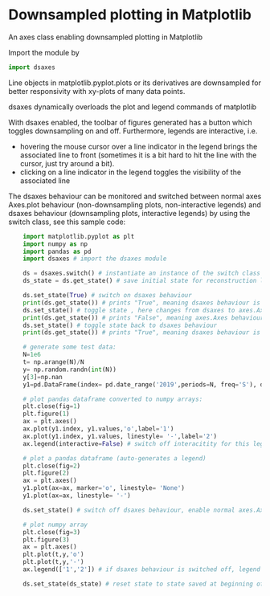 Downsampled plotting in Matplotlib
==================================
An axes class enabling downsampled plotting in Matplotlib

Import the module by 

```python
import dsaxes
```

Line objects in matplotlib.pyplot.plots or its derivatives are downsampled for better responsivity with xy-plots of many data points.

dsaxes dynamically overloads the plot and legend commands of matplotlib

With dsaxes enabled, the toolbar of figures generated has a button which toggles downsampling on and off.
Furthermore, legends are interactive, i.e. 

- hovering the mouse cursor over a line indicator in the legend brings the associated line to front (sometimes it is a bit hard to hit the line with the cursor, just try around a bit). 
- clicking on a line indicator in the legend toggles the visibility of the associated line

The dsaxes behaviour can be monitored and switched between normal axes Axes.plot behaviour (non-downsampling plots, non-interactive legends) and dsaxes behaviour (downsampling plots, interactive legends) by using the switch class, see this sample code:


```python
    import matplotlib.pyplot as plt
    import numpy as np
    import pandas as pd
    import dsaxes # import the dsaxes module

    ds = dsaxes.switch() # instantiate an instance of the switch class
    ds_state = ds.get_state() # save initial state for reconstruction later

    ds.set_state(True) # switch on dsaxes behaviour
    print(ds.get_state()) # prints "True", meaning dsaxes behaviour is enabled
    ds.set_state() # toggle state , here changes from dsaxes to axes.Axes behaviour
    print(ds.get_state()) # prints "False", meaning axes.Axes behaviour is enabled
    ds.set_state() # toggle state back to dsaxes behaviour
    print(ds.get_state()) # prints "True", meaning dsaxes behaviour is enabled

    # generate some test data:
    N=1e6
    t= np.arange(N)/N
    y= np.random.randn(int(N))
    y[3]=np.nan
    y1=pd.DataFrame(index= pd.date_range('2019',periods=N, freq='S'), data=y)

    # plot pandas dataframe converted to numpy arrays:
    plt.close(fig=1)
    plt.figure(1)
    ax = plt.axes()
    ax.plot(y1.index, y1.values,'o',label='1') 
    ax.plot(y1.index, y1.values, linestyle= '-',label='2') 
    ax.legend(interactive=False) # switch off interacitity for this legend (default = True)

    # plot a pandas dataframe (auto-generates a legend)
    plt.close(fig=2)
    plt.figure(2)
    ax = plt.axes()
    y1.plot(ax=ax, marker='o', linestyle= 'None') 
    y1.plot(ax=ax, linestyle= '-') 

    ds.set_state() # switch off dsaxes behaviour, enable normal axes.Axes behaviour

    # plot numpy array
    plt.close(fig=3)
    plt.figure(3)
    ax = plt.axes()
    plt.plot(t,y,'o')
    plt.plot(t,y,'-')
    ax.legend(['1','2']) # if dsaxes behaviour is switched off, legend must not have the "interactive" argument, as that would result in an error.

    ds.set_state(ds_state) # reset state to state saved at beginning of script
```
